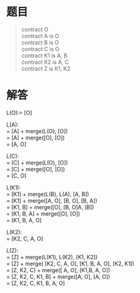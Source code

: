 # 题目
>contract O   <br /> 
>contract A is O   <br /> 
>contract B is O   <br /> 
>contract C is O   <br /> 
>contract K1 is A, B   <br /> 
>contract K2 is A, C   <br /> 
>contract Z is K1, K2   <br /> 


# 解答
L(O):= [O]

L(A):   <br />
= [A] + merge(L(O), [O])   <br /> 
= [A] + merge([O], [O])   <br /> 
= [A, O]   <br /> 
      

L(C):   <br />
= [C] + merge(L(O), [O])   <br />
= [C] + merge([O], [O])   <br />
= [C, O]   <br /> 

L(K1):   <br />
= [K1] + merge(L(B), L(A), [A, B])   <br />
= [K1] + merge([A, O], [B, O], [B, A])   <br />
= [K1, B] + merge([O], [B, O]A, [B])   <br />
= [K1, B, A] + merge([O], [O])   <br />
= [K1, B, A, O]   <br />

L(K2):   <br />
= [K2, C, A, O]   <br />

L(Z):   <br />
= [Z] + merge(L(K1), L(K2), [K1, K2])   <br />
= [Z] + merge( [K2, C, A, O], [K1, B, A, O],  [K2, K1])   <br />
= [Z, K2, C] + merge([ A, O], [K1,B, A, O])  <br />
= [Z, K2, C, K1, B] + merge([A, O], [A, O])  <br />
= [Z,  K2, C, K1, B, A, O]  <br />
